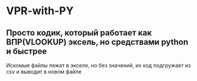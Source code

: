 # VPR-with-PY
## Просто кодик, который работает как ВПР(VLOOKUP) эксель, но средствами python и быстрее
Искомые файлы лежат в экселе, но без значений, их код подгружает из csv и выводит в новом файле
